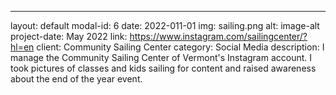 ---
layout: default
modal-id: 6
date: 2022-011-01
img: sailing.png
alt: image-alt
project-date: May 2022
link: https://www.instagram.com/sailingcenter/?hl=en
client: Community Sailing Center
category: Social Media
description:  I manage the Community Sailing Center of Vermont's Instagram account. I took pictures of classes and kids sailing for content and raised awareness about the end of the year event.